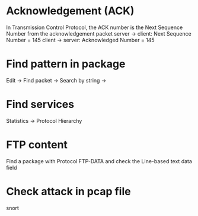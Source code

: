 
# Acknowledgement (ACK)
In Transmission Control Protocol, the ACK number is the Next Sequence Number from the acknowledgement packet
    server -> client: <conteudo de pacote> Next Sequence Number = 145
    client -> server: <ack>                Acknowledged Number = 145

# Find pattern in package
Edit -> Find packet -> Search by string -> <pattern>

# Find services
Statistics -> Protocol Hierarchy

# FTP content
Find a package with Protocol FTP-DATA and check the Line-based text data field

# Check attack in pcap file
snort
